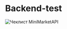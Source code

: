 # Backend-test
![Чеклист MiniMarketAPI](https://user-images.githubusercontent.com/98851595/222986390-bb6aed7c-3fc6-4933-a8f1-a7d6ce786591.png)

